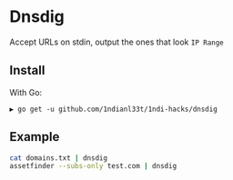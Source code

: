 # Dnsdig

Accept URLs on stdin, output the ones that look `IP Range`

## Install 

With Go:

```
▶ go get -u github.com/1ndianl33t/1ndi-hacks/dnsdig
```
## Example
```bash
cat domains.txt | dnsdig 
assetfinder --subs-only test.com | dnsdig
```
